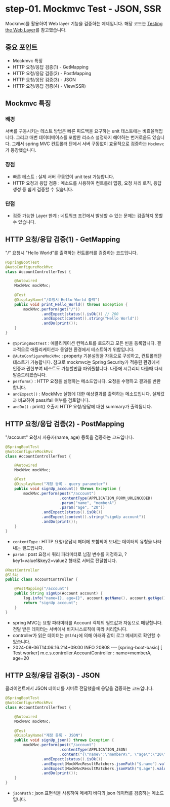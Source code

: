 # step-01. Mockmvc Test - JSON, SSR
Mockmvc를 활용하여 Web layer 기능을 검증하는 예제입니다. 해당 코드는 [Testing the Web Layer](https://spring.io/guides/gs/testing-web)를 참고했습니다.

## 중요 포인트
* Mockmvc 특징
* HTTP 요청/응답 검증(1) - GetMapping
* HTTP 요청/응답 검증(2) - PostMapping
* HTTP 요청/응답 검증(3) - JSON
* HTTP 요청/응답 검증(4) - View(SSR)

## Mockmvc 특징
### 배경
서버를 구동시키는 테스트 방법은 빠른 피드백을 요구하는 unit 테스트에는 비효율적입니다. 그리고 매번 데이터베이스를 포함한 리소스 설정까지 해야하는 번거로움도 있습니다. 그래서 spring MVC 컨트롤러 단에서 서버 구동없이 효율적으로 검증하는 `Mockmvc`가 등장했습니다.

### 장점
* 빠른 테스트 : 실제 서버 구동없이 unit test 가능합니다.
* HTTP 요청과 응답 검증 : 메소드를 사용하여 컨트롤러 맵핑, 요청 처리 로직, 응답 생성 등 쉽게 검증할 수 있습니다.

### 단점
* 검증 가능한 Layer 한계 : 네트워크 조건에서 발생할 수 있는 문제는 검출하지 못할 수 있습니다.

## HTTP 요청/응답 검증(1) - GetMapping
"/" 요청시 "Hello World"를 출력하는 컨트롤러를 검증하는 코드입니다.
```java
@SpringBootTest
@AutoConfigureMockMvc
class AccountControllerTest {

    @Autowired
    MockMvc mockMvc;
    
    @Test
    @DisplayName("/요청시 Hello World 출력")
    public void print_Hello_World() throws Exception {
        mockMvc.perform(get("/")) 
                .andExpect(status().isOk()) // 200
                .andExpect(content().string("Hello World")) 
                .andDo(print());
    }
}
```
* `@SpringBootTest` : 애플리케이션 컨텍스트를 로드하고 모든 빈을 등록합니다. 결과적으로 애플리케이션과 동일한 환경에서 테스트하기 위함입니다.
* `@AutoConfigureMockMvc` : property 기본설정을 자동으로 구성하고, 컨트롤러단 테스트가 가능합니다. 참고로 mockmvc는 Spring Security가 적용된 환경에서 인증과 권한부여 테스트도 가능할만큼 파워풀합니다. 나중에 시큐리티 다룰때 다시 말씀드리겠습니다.
* `perform()` : HTTP 요청을 실행하는 메소드입니다. 요청을 수행하고 결과를 반환합니다.
* `andExpect()` : MockMvc 실행에 대한 예상결과를 출력하는 메소드입니다. 실제값과 비교하여 pass/fail 여부를 검토합니다.
* `andDo()` : print() 호출시 HTTP 요청/응답에 대한 summary가 출력됩니다.

## HTTP 요청/응답 검증(2) - PostMapping
"/account" 요청시 사용자(name, age) 등록을 검증하는 코드입니다.
```java
@SpringBootTest
@AutoConfigureMockMvc
class AccountControllerTest {

    @Autowired
    MockMvc mockMvc;

    @Test
    @DisplayName("계정 등록 - query parameter")
    public void signUp_account() throws Exception {
        mockMvc.perform(post("/account")
                        .contentType(APPLICATION_FORM_URLENCODED)
                        .param("name", "memberA")
                        .param("age", "20"))
                .andExpect(status().isOk())
                .andExpect(content().string("signUp account"))
                .andDo(print());
    }
}
```
* `contentType` : HTTP 요청/응답시 헤더에 포함되어 보내는 데이터의 유형을 나타내는 필드입니다.
* `param` : post 요청시 쿼리 파라미터로 넘길 변수를 지정하고, ?key1=value1&key2=value2 형태로 서버로 전달합니다.

```java
@RestController
@Slf4j
public class AccountController {

    @PostMapping("/account")
    public String signUp(Account account) {
        log.info("name={}, age={}", account.getName(), account.getAge());
        return "signUp account";
    }
}
```
* spring MVC는 요청 파라미터를 Account 객체의 필드값과 자동으로 매핑합니다. 전달 받은 데이터는 서버에서 비지니스로직에 따라 처리합니다.
* controller가 읽은 데이터는 `@Slf4j`에 의해 아래와 같이 로그 메세지로 확인할 수 있습니다. 
* 2024-08-06T14:06:16.214+09:00  INFO 20808 --- [spring-boot-basic] [    Test worker] m.c.s.controller.AccountController       : name=memberA, age=20

## HTTP 요청/응답 검증(3) - JSON
클라이언트에서 JSON 데이터를 서버로 전달했을때 응답을 검증하는 코드입니다.
```java
@SpringBootTest
@AutoConfigureMockMvc
class AccountControllerTest {

    @Autowired
    MockMvc mockMvc;
    
    @Test
    @DisplayName("계정 등록 - JSON")
    public void signUp_json() throws Exception {
        mockMvc.perform(post("/account")
                        .contentType(APPLICATION_JSON)
                        .content("{\"name\":\"memberA\", \"age\":\"20\"}"))
                .andExpect(status().isOk())
                .andExpect(MockMvcResultMatchers.jsonPath("$.name").value("memberA"))
                .andExpect(MockMvcResultMatchers.jsonPath("$.age").value("20"))
                .andDo(print());
    }
}
```
* `jsonPath` : json 표현식을 사용하여 메세지 바디의 json 데이터를 검증하는 메소드입니다.   
